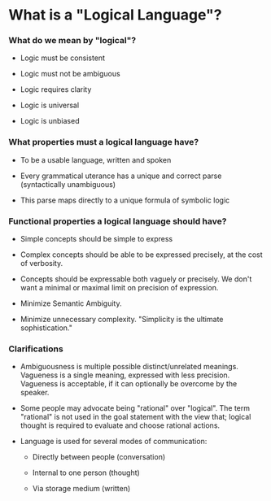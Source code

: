 # What is a "Logical Language"? #

### What do we mean by "logical"? ###

- Logic must be consistent

- Logic must not be ambiguous

- Logic requires clarity

- Logic is universal

- Logic is unbiased

### What properties must a logical language have? ###

- To be a usable language, written and spoken

- Every grammatical uterance has a unique and correct parse (syntactically unambiguous)

- This parse maps directly to a unique formula of symbolic logic

### Functional properties a logical language should have? ###

- Simple concepts should be simple to express

- Complex concepts should be able to be expressed precisely, at the cost of verbosity.

- Concepts should be expressable both vaguely or precisely.
  We don't want a minimal or maximal limit on precision of expression.

- Minimize Semantic Ambiguity.

- Minimize unnecessary complexity. "Simplicity is the ultimate sophistication."

### Clarifications ###

- Ambiguousness is multiple possible distinct/unrelated meanings.
  Vagueness is a single meaning, expressed with less precision.
  Vagueness is acceptable, if it can optionally be overcome by the speaker.

- Some people may advocate being "rational" over "logical".
  The term "rational" is not used in the goal statement with the view that; logical thought is required to evaluate and choose rational actions.

- Language is used for several modes of communication:

  - Directly between people (conversation)
  
  - Internal to one person (thought)
  
  - Via storage medium (written)

